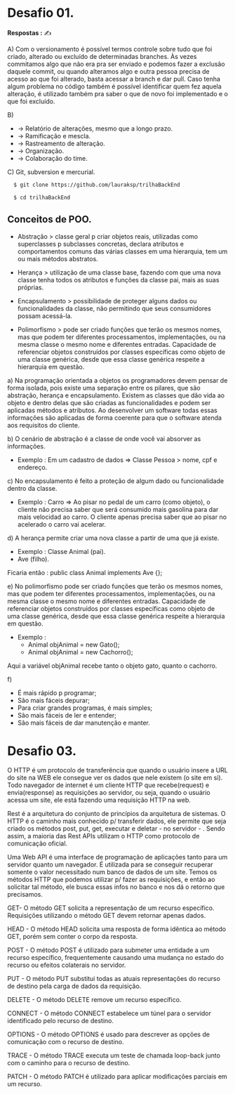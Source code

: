 # Desafio 01.

**Respostas :** ✍

A) Com o versionamento é possível termos controle sobre tudo que foi criado, alterado ou excluído de determinadas branches. Às vezes commitamos algo que não era pra ser enviado e podemos fazer a exclusão daquele commit, ou quando alteramos algo e outra pessoa precisa de acesso ao que foi alterado, basta acessar a branch e dar pull. Caso tenha algum problema no código também é possível identificar quem fez aquela alteração, é utilizado também pra saber o que de novo foi implementado e o que foi excluído.

B) 
   - -> Relatório de alterações, mesmo que a longo prazo.
   - -> Ramificação e mescla.
   - -> Rastreamento de alteração.
   - -> Organização.
   - -> Colaboração do time.

C) Git, subversion e mercurial.

```bash
  $ git clone https://github.com/lauraksp/trilhaBackEnd

  $ cd trilhaBackEnd
```

## Conceitos de POO.

- Abstração > classe geral p criar objetos reais, utilizadas como superclasses p subclasses concretas, declara atributos e comportamentos comuns das várias classes em uma hierarquia, tem um ou mais métodos abstratos.

- Herança > utilização de uma classe base, fazendo com que uma nova classe tenha todos os atributos e funções da classe pai, mais as suas próprias. 

- Encapsulamento > possibilidade de proteger alguns dados ou funcionalidades da classe, não permitindo que seus consumidores possam acessá-la. 

- Polimorfismo  > pode ser criado funções que terão os mesmos nomes, mas que podem ter diferentes processamentos, implementações, ou na mesma classe o mesmo nome e diferentes entradas. Capacidade de referenciar objetos construídos por classes específicas como objeto de uma classe genérica, desde que essa classe genérica respeite a hierarquia em questão. 

a) Na programação orientada a objetos os programadores devem pensar de forma isolada, pois existe uma separação entre os pilares, que são abstração, herança e encapsulamento. 
  Existem as classes que dão vida ao objeto e dentro delas que são criadas as funcionalidades e podem ser aplicadas métodos e atributos. 
  Ao desenvolver um software todas essas informações são aplicadas de forma coerente para que o software atenda aos requisitos do cliente.

b) O cenário de abstração é a classe de onde você vai absorver as informações. 
  - Exemplo : Em um cadastro de dados => Classe Pessoa > nome, cpf e endereço.

c) No encapsulamento é feito a proteção de algum dado ou funcionalidade dentro da classe. 
  - Exemplo : Carro => Ao pisar no pedal de um carro (como objeto), o cliente não precisa saber que será consumido mais gasolina para dar mais velocidad ao carro. 
  O cliente apenas precisa saber que ao pisar no acelerado o carro vai acelerar.

d) A herança permite criar uma nova classe a partir de uma que já existe.
  - Exemplo : Classe Animal (pai).
  - Ave (filho).

Ficaria então : public class Animal implements Ave {};

e) No polimorfismo pode ser criado funções que terão os mesmos nomes, mas que podem ter diferentes processamentos, implementações, ou na mesma classe o mesmo nome e diferentes entradas. Capacidade de referenciar objetos construídos por classes específicas como objeto de uma classe genérica, desde que essa classe genérica respeite a hierarquia em questão. 
  - Exemplo : 
    - Animal objAnimal = new Gato();
    - Animal objAnimal = new Cachorro();

Aqui a variável objAnimal recebe tanto o objeto gato, quanto o cachorro.

f)
 - É mais rápido p programar;
 - São mais fáceis depurar;
 - Para criar grandes programas, é mais simples;
 - São mais fáceis de ler e entender;
 - São mais fáceis de dar manutenção e manter. 

# Desafio 03.
O HTTP é um protocolo de transferência que quando o usuário insere a URL do site na WEB ele consegue ver os dados
que nele existem (o site em si).
Todo navegador de internet é um cliente HTTP que recebe(request) e envia(response) as requisições ao servidor, ou seja, quando o usuário acessa um site, ele está fazendo uma requisição HTTP na web.

Rest é a arquitetura do conjunto de princípios da arquitetura de sistemas.
O HTTP é o caminho mais conhecido p/ transferir dados, ele permite que seja criado
os métodos post, put, get, executar e deletar - no servidor - . Sendo assim, a maioria
das Rest APIs utilizam o HTTP como protocolo de comunicação oficial.

Uma Web API é uma interface de programação de aplicações tanto para um servidor quanto um navegador. É utilizada para se conseguir recuperar somente o valor necessitado num banco de dados de um site.
Temos os métodos HTTP que podemos utilizar p/ fazer as requisições, e então ao solicitar tal método, ele busca essas infos no banco e nos dá o retorno que precisamos.

GET- O método GET solicita a representação de um recurso específico. Requisições utilizando o método GET devem retornar apenas dados.

HEAD - O método HEAD solicita uma resposta de forma idêntica ao método GET, porém sem conter o corpo da resposta.

POST - O método POST é utilizado para submeter uma entidade a um recurso específico, frequentemente causando uma mudança no estado do recurso ou efeitos colaterais no servidor.

PUT - O método PUT substitui todas as atuais representações do recurso de destino pela carga de dados da requisição.

DELETE - O método DELETE remove um recurso específico.

CONNECT - O método CONNECT estabelece um túnel para o servidor identificado pelo recurso de destino.

OPTIONS - O método OPTIONS é usado para descrever as opções de comunicação com o recurso de destino.

TRACE - O método TRACE executa um teste de chamada loop-back junto com o caminho para o recurso de destino.

PATCH - O método PATCH é utilizado para aplicar modificações parciais em um recurso.





 




